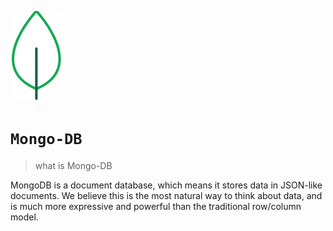  ![](img/1.png)  

# `Mongo-DB`

>what is Mongo-DB


MongoDB is a document database, which means it stores data in JSON-like documents. We believe this is the most natural way to think about data, and is much more expressive and powerful than the traditional row/column model.
